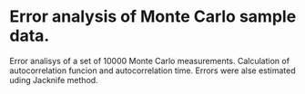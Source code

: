 # Error analysis of Monte Carlo sample data.

Error analisys of a set of 10000 Monte Carlo measurements. Calculation of autocorrelation funcion and autocorrelation time. Errors were alse estimated uding Jacknife method.
